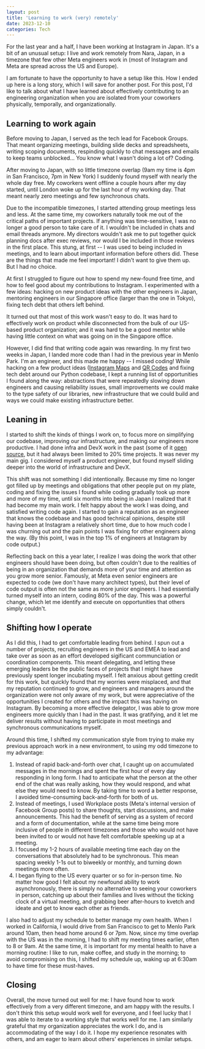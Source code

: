 ```yaml
---
layout: post
title: 'Learning to work (very) remotely'
date: 2023-12-10
categories: Tech
---
```


For the last year and a half, I have been working at Instagram in Japan. It's a bit of an unusual setup: I live and work remotely from Nara, Japan, in a timezone that few other Meta engineers work in (most of Instagram and Meta are spread across the US and Europe).

I am fortunate to have the opportunity to have a setup like this. How I ended up here is a long story, which I will save for another post. For this post, I'd like to talk about what I have learned about effectively contributing to an engineering organization when you are isolated from your coworkers physically, temporally, and organizationally.

## Learning to work again

Before moving to Japan, I served as the tech lead for Facebook Groups. That meant organizing meetings, building slide decks and spreadsheets, writing scoping documents, respinding quickly to chat messages and emails to keep teams unblocked... You know what I wasn't doing a lot of? Coding.

After moving to Japan, with so little timezone overlap (9am my time is 4pm in San Francisco, 7pm in New York) I suddenly found myself with nearly the whole day free. My coworkers went offline a couple hours after my day started, until London woke up for the last hour of my working day. That meant nearly zero meetings and few synchronous chats.

Due to the incompatible timezones, I started attending group meetings less and less. At the same time, my coworkers naturally took me out of the critical paths of important projects. If anything was time-sensitive, I was no longer a good person to take care of it. I wouldn't be included in chats and email threads anymore. My directors wouldn't ask me to put together quick planning docs after exec reviews, nor would I be included in those reviews in the first place. This stung, at first -- I was used to being included in meetings, and to learn about important information before others did. These are the things that made me feel important! I didn't want to give them up. But I had no choice.

At first I struggled to figure out how to spend my new-found free time, and how to feel good about my contributions to Instagram. I experimented with a few ideas: hacking on new product ideas with the other engineers in Japan, mentoring engineers in our Singapore office (larger than the one in Tokyo), fixing tech debt that others left behind.

It turned out that most of this work wasn't easy to do. It was hard to effectively work on product while disconnected from the bulk of our US-based product organization; and it was hard to be a good mentor while having little context on what was going on in the Singapore office.

However, I did find that writing code again was rewarding. In my first two weeks in Japan, I landed more code than I had in the previous year in Menlo Park. I'm an engineer, and this made me happy -- I missed coding! While hacking on a few product ideas ([Instagram Maps](https://techcrunch.com/2022/07/19/instagram-new-searchable-map-experience/) and [QR Codes](https://mashable.com/article/qr-code-instagram) and fixing tech debt around our Python codebase, I kept a running list of opportunities I found along the way: abstractions that were repeatedly slowing down engineers and causing reliability issues, small improvements we could make to the type safety of our libraries, new infrastructure that we could build and ways we could make existing infrastructure better.

## Leaning in

I started to shift the kinds of things I work on, to focus more on simplifying our codebase, improving our infrastructure, and making our engineers more productive. I had done infra and DevX work in the past (some of it [open source](https://github.com/bcherny), but it had always been limited to 20% time projects. It was never my main gig. I considered myself a product engineer, but found myself sliding deeper into the world of infrastructure and DevX.

This shift was not something I did intentionally. Because my time no longer got filled up by meetings and obligations that other people put on my plate, coding and fixing the issues I found while coding gradually took up more and more of my time, until six months into being in Japan I realized that it had become my main work. I felt happy about the work I was doing, and satisfied writing code again. I started to gain a reputation as an engineer that knows the codebase and has good technical opinions, despite still having been at Instagram a relatively short time, due to how much code I was churning out and the pain points I was fixing for other engineers along the way. (By this point, I was in the top 1% of engineers at Instagram by code output.)

Reflecting back on this a year later, I realize I was doing the work that other engineers should have been doing, but often couldn't due to the realities of being in an organization that demands more of your time and attention as you grow more senior. Famously, at Meta even senior engineers are expected to code (we don't have many architect types), but their level of code output is often not the same as more junior engineers. I had essentially turned myself into an intern, coding 80% of the day. This was a powerful change, which let me identify and execute on opportunities that others simply couldn't.

## Shifting how I operate

As I did this, I had to get comfortable leading from behind. I spun out a number of projects, recruiting engineers in the US and EMEA to lead and take over as soon as an effort developed sigificant communciation or coordination components. This meant delegating, and letting these emerging leaders be the public faces of projects that I might have previously spent longer incubating myself. I felt anxious about getting credit for this work, but quickly found that my worries were misplaced, and that my reputation continued to grow, and engineers and managers around the organization were not only aware of my work, but were appreciative of the opportunities I created for others and the impact this was having on Instagram. By becoming a more effective delegator, I was able to grow more engineers more quickly than I had in the past. It was gratifying, and it let me deliver results without having to participate in most meetings and synchronous communications myself.

Around this time, I shifted my communication style from trying to make my previous approach work in a new environment, to using my odd timezone to my advantage:

1. Instead of rapid back-and-forth over chat, I caught up on accumulated messages in the mornings and spent the first hour of every day responding in long form. I had to anticipate what the person at the other end of the chat was really asking, how they would respond, and what else they would need to know. By taking time to word a better response, I avoided time-consuming back-and-forth for both of us.
2. Instead of meetings, I used Workplace posts (Meta's internal version of Facebook Group posts) to share thoughts, start discussions, and make announcements. This had the benefit of serving as a system of record and a form of documentation, while at the same time being more inclusive of people in different timezones and those who would not have been invited to or would not have felt comfortable speeking up at a meeting.
3. I focused my 1-2 hours of available meeting time each day on the conversations that absolutely had to be synchronous. This mean spacing weekly 1-1s out to biweekly or monthly, and turning down meetings more often.
4. I began flying to the US every quarter or so for in-person time. No matter how good I felt about my newfound ability to work asynchronously, there is simply no alternative to seeing your coworkers in person, catching up about their families and lives without the ticking clock of a virtual meeting, and grabbing beer after-hours to kvetch and ideate and get to know each other as friends.

I also had to adjust my schedule to better manage my own health. When I worked in California, I would drive from San Francisco to get to Menlo Park around 10am, then head home around 6 or 7pm. Now, since my time overlap with the US was in the morning, I had to shift my meeting times earlier, often to 8 or 9am. At the same time, it is important for my mental health to have a morning routine: I like to run, make coffee, and study in the morning; to avoid compromising on this, I shifted my schedule up, waking up at 6:30am to have time for these must-haves.

## Closing

Overall, the move turned out well for me: I have found how to work effectively from a very different timezone, and am happy with the results. I don't think this setup would work well for everyone, and I feel lucky that I was able to iterate to a working style that works well for me. I am similarly grateful that my organization appreciates the work I do, and is accommodating of the way I do it. I hope my experience resonates with others, and am eager to learn about others' experiences in similar setups.
